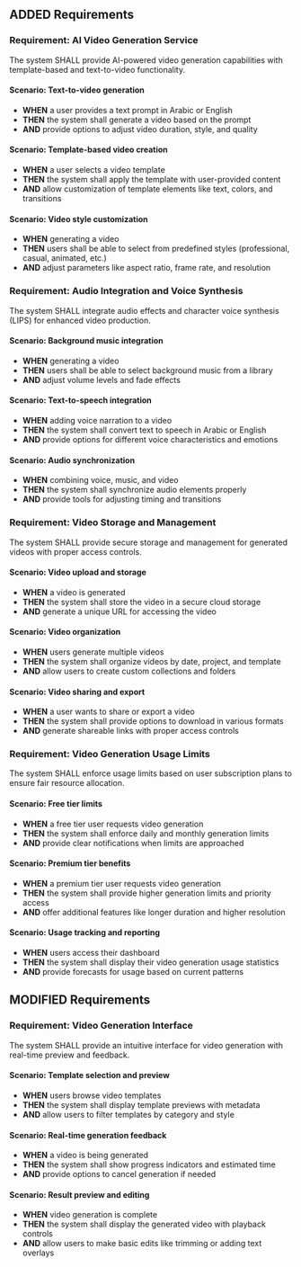 ## ADDED Requirements
### Requirement: AI Video Generation Service
The system SHALL provide AI-powered video generation capabilities with template-based and text-to-video functionality.

#### Scenario: Text-to-video generation
- **WHEN** a user provides a text prompt in Arabic or English
- **THEN** the system shall generate a video based on the prompt
- **AND** provide options to adjust video duration, style, and quality

#### Scenario: Template-based video creation
- **WHEN** a user selects a video template
- **THEN** the system shall apply the template with user-provided content
- **AND** allow customization of template elements like text, colors, and transitions

#### Scenario: Video style customization
- **WHEN** generating a video
- **THEN** users shall be able to select from predefined styles (professional, casual, animated, etc.)
- **AND** adjust parameters like aspect ratio, frame rate, and resolution

### Requirement: Audio Integration and Voice Synthesis
The system SHALL integrate audio effects and character voice synthesis (LIPS) for enhanced video production.

#### Scenario: Background music integration
- **WHEN** generating a video
- **THEN** users shall be able to select background music from a library
- **AND** adjust volume levels and fade effects

#### Scenario: Text-to-speech integration
- **WHEN** adding voice narration to a video
- **THEN** the system shall convert text to speech in Arabic or English
- **AND** provide options for different voice characteristics and emotions

#### Scenario: Audio synchronization
- **WHEN** combining voice, music, and video
- **THEN** the system shall synchronize audio elements properly
- **AND** provide tools for adjusting timing and transitions

### Requirement: Video Storage and Management
The system SHALL provide secure storage and management for generated videos with proper access controls.

#### Scenario: Video upload and storage
- **WHEN** a video is generated
- **THEN** the system shall store the video in a secure cloud storage
- **AND** generate a unique URL for accessing the video

#### Scenario: Video organization
- **WHEN** users generate multiple videos
- **THEN** the system shall organize videos by date, project, and template
- **AND** allow users to create custom collections and folders

#### Scenario: Video sharing and export
- **WHEN** a user wants to share or export a video
- **THEN** the system shall provide options to download in various formats
- **AND** generate shareable links with proper access controls

### Requirement: Video Generation Usage Limits
The system SHALL enforce usage limits based on user subscription plans to ensure fair resource allocation.

#### Scenario: Free tier limits
- **WHEN** a free tier user requests video generation
- **THEN** the system shall enforce daily and monthly generation limits
- **AND** provide clear notifications when limits are approached

#### Scenario: Premium tier benefits
- **WHEN** a premium tier user requests video generation
- **THEN** the system shall provide higher generation limits and priority access
- **AND** offer additional features like longer duration and higher resolution

#### Scenario: Usage tracking and reporting
- **WHEN** users access their dashboard
- **THEN** the system shall display their video generation usage statistics
- **AND** provide forecasts for usage based on current patterns

## MODIFIED Requirements
### Requirement: Video Generation Interface
The system SHALL provide an intuitive interface for video generation with real-time preview and feedback.

#### Scenario: Template selection and preview
- **WHEN** users browse video templates
- **THEN** the system shall display template previews with metadata
- **AND** allow users to filter templates by category and style

#### Scenario: Real-time generation feedback
- **WHEN** a video is being generated
- **THEN** the system shall show progress indicators and estimated time
- **AND** provide options to cancel generation if needed

#### Scenario: Result preview and editing
- **WHEN** video generation is complete
- **THEN** the system shall display the generated video with playback controls
- **AND** allow users to make basic edits like trimming or adding text overlays



